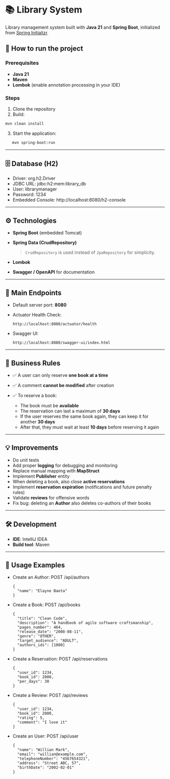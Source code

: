 
# 📚 Library System

Library management system built with **Java 21** and **Spring Boot**, initialized from [Spring Initializr](https://start.spring.io/).


## 🚀 How to run the project

### Prerequisites
- **Java 21**
- **Maven**
- **Lombok** (enable annotation processing in your IDE)

### Steps
1. Clone the repository
2. Build: 
  ```bash
mvn clean install
  ```
3. Start the application:

```bash
   mvn spring-boot:run
   ```

---
## 🗄️ Database (H2)

* Driver: org.h2.Driver
* JDBC URL: jdbc:h2:mem:library_db
* User: librarymanager
* Password: 1234
* Embedded Console: http://localhost:8080/h2-console

---


## ⚙️ Technologies

* **Spring Boot** (embedded Tomcat)
* **Spring Data (CrudRepository)**

  > `CrudRepository` is used instead of `JpaRepository` for simplicity.
* **Lombok**
* **Swagger / OpenAPI** for documentation

---

## 🔌 Main Endpoints

* Default server port: **8080**
* Actuator Health Check:

  ```
  http://localhost:8080/actuator/health
  ```
* Swagger UI:

  ```
  http://localhost:8080/swagger-ui/index.html
  ```

---

## 📖 Business Rules

* ✅ A user can only reserve **one book at a time**
* ✅ A comment **cannot be modified** after creation
* ✅ To reserve a book:

  * The book must be **available**
  * The reservation can last a maximum of **30 days**
  * If the user reserves the same book again, they can keep it for another **30 days**
  * After that, they must wait at least **10 days** before reserving it again

---

## 💡 Improvements

* Do unit tests
* Add proper **logging** for debugging and monitoring
* Replace manual mapping with **MapStruct**
* Implement **Publisher** entity
* When deleting a book, also close **active reservations**
* Implement **reservation expiration** (notifications and future penalty rules)
* Validate **reviews** for offensive words
* Fix bug: deleting an **Author** also deletes co-authors of their books

---

## 🛠️ Development

* **IDE**: IntelliJ IDEA
* **Build tool**: Maven

---
## 📌 Usage Examples

* Create an Author: POST /api/authors
  ```
  {
    "name": "Elayne Baeta"
  }
  ```


* Create a Book: POST /api/books
  ```
  {
    "title": "Clean Code",
    "description": "A handbook of agile software craftsmanship",
    "pages_number": 464,
    "release_date": "2008-08-11",
    "genre": "OTHER",
    "target_audience": "ADULT",
    "authors_ids": [1000]
  }
  ```
  
* Create a Reservation: POST /api/reservations
  ```
  {
    "user_id": 1234,
    "book_id": 2000,
    "per_days": 30
  }
  ```

* Create a Review: POST /api/reviews
  ```
  {
    "user_id": 1234,
    "book_id": 2000,
    "rating": 5,
    "comment": "I love it"
  }
  ```
* Create an User: POST /api/user
  ```
  {
    "name": "Willian Mark",
    "email": "willian@example.com",
    "telephoneNumber": "4567654321",
    "address": "Street ABC, 57",
    "birthDate": "2002-02-01"
  }
  ```
